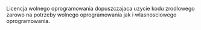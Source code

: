 Licencja wolnego oprogramowania dopuszczajaca uzycie kodu zrodlowego zarowo na potrzeby wolnego oprogramowania jak i wlasnosciowego oprogramowania.